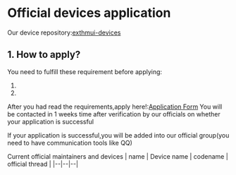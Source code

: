 # Official devices application
Our device repository:[exthmui-devices
](https://github.com/exthmui-devices)

## 1. How to apply?
You need to fulfill these requirement before applying:  

  1.
  2.


After you had read the requirements,apply here!:[Application Form]()
You will be contacted in 1 weeks time after verification by our officials on whether your application is successful

If your application is successful,you will be added into our official group(you need to have communication tools like QQ)

Current official maintainers and devices
| name | Device name | codename | official thread |
|--|--|--|
